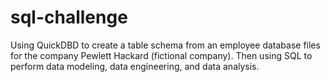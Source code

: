 # sql-challenge

Using QuickDBD to create a table schema from an employee database files for the company Pewlett Hackard (fictional company). 
Then using SQL to perform data modeling, data engineering, and data analysis.
